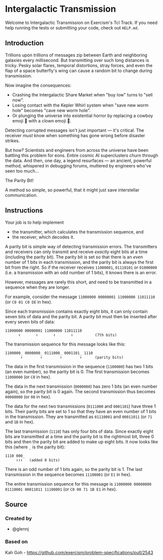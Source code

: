 # Intergalactic Transmission

Welcome to Intergalactic Transmission on Exercism's Tcl Track.
If you need help running the tests or submitting your code, check out `HELP.md`.

## Introduction

Trillions upon trillions of messages zip between Earth and neighboring galaxies every millisecond.
But transmitting over such long distances is tricky.
Pesky solar flares, temporal distortions, stray forces, and even the flap of a space butterfly's wing can cause a random bit to change during transmission.

Now imagine the consequences:

- Crashing the Intergalactic Share Market when "buy low" turns to "sell now".
- Losing contact with the Kepler Whirl system when "save new worm hole" becomes "cave new worm hole".
- Or plunging the universe into existential horror by replacing a cowboy emoji 🤠 with a clown emoji 🤡.

Detecting corrupted messages isn't just important — it's critical.
The receiver _must_ know when something has gone wrong before disaster strikes.

But how?
Scientists and engineers from across the universe have been battling this problem for eons.
Entire cosmic AI superclusters churn through the data.
And then, one day, a legend resurfaces — an ancient, powerful method, whispered in debugging forums, muttered by engineers who've seen too much...

The Parity Bit!

A method so simple, so powerful, that it might just save interstellar communication.

## Instructions

Your job is to help implement

- the transmitter, which calculates the transmission sequence, and
- the receiver, which decodes it.

A parity bit is simple way of detecting transmission errors.
The transmitters and receivers can only transmit and receive _exactly_ eight bits at a time (including the parity bit).
The parity bit is set so that there is an _even_ number of 1 bits in each transmission, and the parity bit is always the first bit from the right.
So if the receiver receives `11000001`, `01110101` or `01000000` (i.e. a transmission with an odd number of 1 bits), it knows there is an error.

However, messages are rarely this short, and need to be transmitted in a sequence when they are longer.

For example, consider the message `11000000 00000001 11000000 11011110` (or `C0 01 C0 DE` in hex).

Since each transmission contains exactly eight bits, it can only contain seven bits of data and the parity bit.
A parity bit must then be inserted after every seven bits of data:

```text
11000000 00000001 11000000 11011110
      ↑       ↑       ↑       ↑          (7th bits)
```

The transmission sequence for this message looks like this:

```text
1100000_ 0000000_ 0111000_ 0001101_ 1110
       ↑        ↑        ↑        ↑      (parity bits)
```

The data in the first transmission in the sequence (`1100000`) has two 1 bits (an even number), so the parity bit is 0.
The first transmission becomes `11000000` (or `C0` in hex).

The data in the next transmission (`0000000`) has zero 1 bits (an even number again), so the parity bit is 0 again.
The second transmission thus becomes `00000000` (or `00` in hex).

The data for the next two transmissions (`0111000` and `0001101`) have three 1 bits.
Their parity bits are set to 1 so that they have an even number of 1 bits in the transmission.
They are transmitted as `01110001` and `00011011` (or `71` and `1B` in hex).

The last transmission (`1110`) has only four bits of data.
Since exactly eight bits are transmitted at a time and the parity bit is the rightmost bit, three 0 bits and then the parity bit are added to make up eight bits.
It now looks like this (where `_` is the parity bit):

```text
1110 000_
     ↑↑↑   (added 0 bits)
```

There is an odd number of 1 bits again, so the parity bit is 1.
The last transmission in the sequence becomes `11100001` (or `E1` in hex).

The entire transmission sequence for this message is `11000000 00000000 01110001 00011011 11100001` (or `C0 00 71 1B E1` in hex).

## Source

### Created by

- @glennj

### Based on

Kah Goh - https://github.com/exercism/problem-specifications/pull/2543